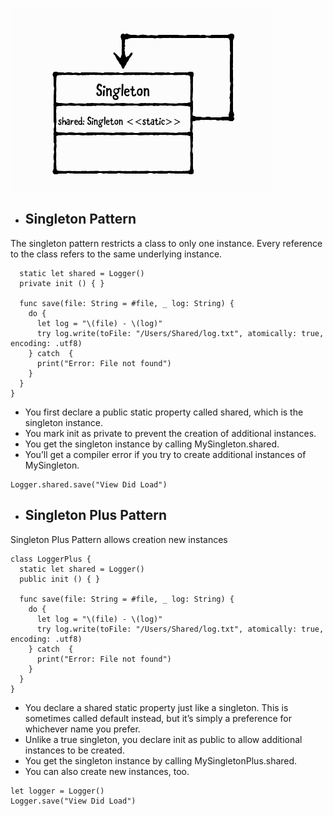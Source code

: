 ![alt text](https://github.com/FuzzyBuckBeak/DesignPatterns/blob/master/Singleton%20Pattern/Contents/Singleton.png?raw=true)

- ## Singleton Pattern

The singleton pattern restricts a class to only one instance. Every reference to the class refers to the same underlying instance.


```class Logger {
  static let shared = Logger()
  private init () { }

  func save(file: String = #file, _ log: String) {
    do {
      let log = "\(file) - \(log)"
      try log.write(toFile: "/Users/Shared/log.txt", atomically: true, encoding: .utf8)
    } catch  {
      print("Error: File not found")
    }
  }
}
```
* You first declare a public static property called shared, which is the singleton instance.
* You mark init as private to prevent the creation of additional instances.
* You get the singleton instance by calling MySingleton.shared.
* You’ll get a compiler error if you try to create additional instances of MySingleton.

```
Logger.shared.save("View Did Load") 
```

- ## Singleton Plus Pattern

Singleton Plus Pattern allows creation new instances

```
class LoggerPlus {
  static let shared = Logger()
  public init () { }

  func save(file: String = #file, _ log: String) {
    do {
      let log = "\(file) - \(log)"
      try log.write(toFile: "/Users/Shared/log.txt", atomically: true, encoding: .utf8)
    } catch  {
      print("Error: File not found")
    }
  }
}
``` 


* You declare a shared static property just like a singleton. This is sometimes called default instead, but it’s simply a preference for whichever name you prefer.
* Unlike a true singleton, you declare init as public to allow additional instances to be created.
* You get the singleton instance by calling MySingletonPlus.shared.
* You can also create new instances, too.

```
let logger = Logger()
Logger.save("View Did Load")
```
